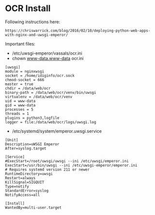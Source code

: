 # OCR Install
Following instructions here:
```
https://chriswarrick.com/blog/2016/02/10/deploying-python-web-apps-with-nginx-and-uwsgi-emperor/
```
Important files:
 - /etc/uwsgi-emperor/vassals/ocr.ini
 - chown www-data.www-data ocr.ini
 ```
 [uwsgi]
 module = nginxwsgi
 socket = /home/idiginfo/ocr.sock
 chmod-socket = 666
 master = true
 chdir = /data/web/ocr
 binary-path = /data/web/ocr/venv/bin/uwsgi
 virtualenv = /data/web/ocr/venv
 uid = www-data
 gid = www-data
 processes = 5
 threads = 1
 plugins = python3,logfile
 logger = file:/data/web/ocr/logs/uwsgi.log
 ```
 - /etc/systemd/system/emperor.uwsgi.service
 ```
 [Unit]
 Description=uWSGI Emperor
 After=syslog.target
 
 [Service]
 #ExecStart=/root/uwsgi/uwsgi --ini /etc/uwsgi/emperor.ini
 ExecStart=/usr/bin/uwsgi --ini /etc/uwsgi-emperor/emperor.ini
 # Requires systemd version 211 or newer
 RuntimeDirectory=uwsgi
 Restart=always
 KillSignal=SIGQUIT
 Type=notify
 StandardError=syslog
 NotifyAccess=all
 
 [Install]
 WantedBy=multi-user.target
 ```
